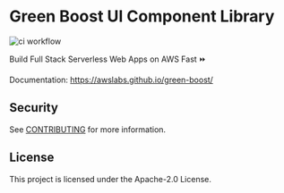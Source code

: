 # Green Boost UI Component Library
![ci workflow](https://github.com/awslabs/green-boost/actions/workflows/ci.yml/badge.svg)

Build Full Stack Serverless Web Apps on AWS Fast ⏩

Documentation: https://awslabs.github.io/green-boost/

## Security

See [CONTRIBUTING](CONTRIBUTING.md#security-issue-notifications) for more information.

## License

This project is licensed under the Apache-2.0 License.